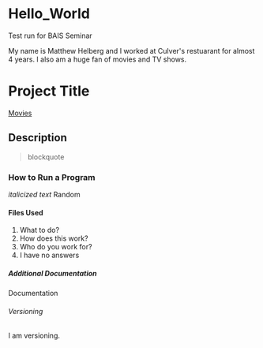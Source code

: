 # Hello_World
Test run for BAIS Seminar

My name is Matthew Helberg and I worked at Culver's restuarant for almost 4 years. I also am a huge fan of movies and TV shows.

# Project Title
[Movies](https://www.imdb.com/)
## Description
> blockquote
### How to Run a Program
*italicized text* Random
#### Files Used
1. What to do?
2. How does this work?
3. Who do you work for?
4. I have no answers
##### Additional Documentation
Documentation
###### Versioning
I am versioning.

